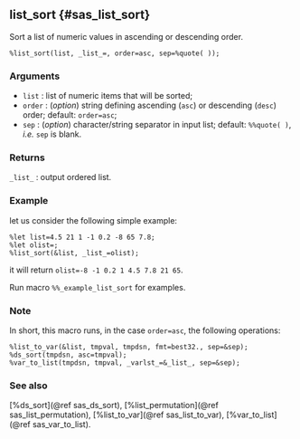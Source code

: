 ## list_sort {#sas_list_sort}
Sort a list of numeric values in ascending or descending order.

	%list_sort(list, _list_=, order=asc, sep=%quote( ));

### Arguments
* `list` : list of numeric items that will be sorted;
* `order` : (_option_) string defining ascending (`asc`) or descending (`desc`) order; default: 
	`order=asc`; 
* `sep` : (_option_) character/string separator in input list; default: `%%quote( )`, _i.e._ `sep` 
	is blank.
 
### Returns
`_list_` : output ordered list.

### Example
let us consider the following simple example:

	%let list=4.5 21 1 -1 0.2 -8 65 7.8;
	%let olist=;
	%list_sort(&list, _list_=olist);

it will return `olist=-8 -1 0.2 1 4.5 7.8 21 65`.

Run macro `%%_example_list_sort` for examples.

### Note
In short, this macro runs, in the case `order=asc`, the following operations:

	%list_to_var(&list, tmpval, tmpdsn, fmt=best32., sep=&sep);
	%ds_sort(tmpdsn, asc=tmpval);
	%var_to_list(tmpdsn, tmpval, _varlst_=&_list_, sep=&sep);

### See also
[%ds_sort](@ref sas_ds_sort), [%list_permutation](@ref sas_list_permutation), 
[%list_to_var](@ref sas_list_to_var), [%var_to_list](@ref sas_var_to_list).
